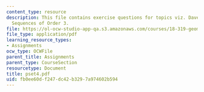 ```yaml
---
content_type: resource
description: This file contains exercise questions for topics viz. Davenport-Schinzel
  Sequences of Order 3.
file: https://ol-ocw-studio-app-qa.s3.amazonaws.com/courses/18-319-geometric-combinatorics-fall-2005/fb0ee60df247dc42b3297a974602b594_pset4.pdf
file_type: application/pdf
learning_resource_types:
- Assignments
ocw_type: OCWFile
parent_title: Assignments
parent_type: CourseSection
resourcetype: Document
title: pset4.pdf
uid: fb0ee60d-f247-dc42-b329-7a974602b594
---
```

